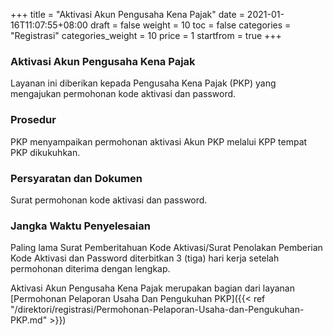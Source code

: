 +++
title = "Aktivasi Akun Pengusaha Kena Pajak"
date = 2021-01-16T11:07:55+08:00
draft = false
weight = 10
toc = false
categories = "Registrasi"
categories_weight = 10
price = 1
startfrom = true
+++
### Aktivasi Akun Pengusaha Kena Pajak
Layanan ini diberikan kepada Pengusaha Kena Pajak (PKP) yang mengajukan permohonan kode aktivasi dan password. 
### Prosedur
PKP menyampaikan permohonan aktivasi Akun PKP melalui KPP tempat PKP dikukuhkan. 
### Persyaratan dan Dokumen
Surat permohonan kode aktivasi dan password.
### Jangka Waktu Penyelesaian
Paling lama Surat Pemberitahuan Kode Aktivasi/Surat Penolakan Pemberian Kode Aktivasi dan Password diterbitkan 3 (tiga) hari kerja setelah permohonan diterima dengan lengkap.

Aktivasi Akun Pengusaha Kena Pajak merupakan bagian dari layanan [Permohonan Pelaporan Usaha Dan Pengukuhan PKP]({{< ref "/direktori/registrasi/Permohonan-Pelaporan-Usaha-dan-Pengukuhan-PKP.md" >}})